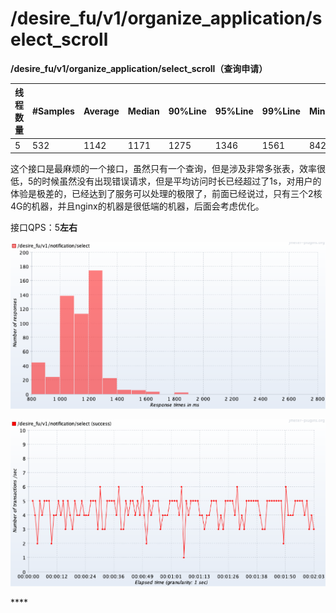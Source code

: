 # /desire\_fu/v1/organize\_application/select\_scroll

**/desire\_fu/v1/organize\_application/select\_scroll（查询申请）**

| **线程数量** | **\#Samples** | **Average** | **Median** | **90%Line** | **95%Line** | **99%Line** | **Min** | **Max** | **Error%** |
| :--- | :--- | :--- | :--- | :--- | :--- | :--- | :--- | :--- | :--- |
| 5 | 532 | 1142 | 1171 | 1275 | 1346 | 1561 | 842 | 1861 | 0.0 |

这个接口是最麻烦的一个接口，虽然只有一个查询，但是涉及非常多张表，效率很低，5的时候虽然没有出现错误请求，但是平均访问时长已经超过了1s，对用户的体验是极差的，已经达到了服务可以处理的极限了，前面已经说过，只有三个2核4G的机器，并且nginx的机器是很低端的机器，后面会考虑优化。

接口QPS：5**左右**

![&#x54CD;&#x5E94;&#x65F6;&#x95F4;&#x5206;&#x5E03;&#x56FE;](../../.gitbook/assets/image%20%28100%29.png)

![ TPS](../../.gitbook/assets/image%20%28101%29.png)







\*\*\*\*

